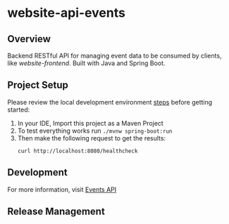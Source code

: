 # website-api-events

## Overview
Backend RESTful API for managing event data to be consumed by clients, like *website-frontend*.  Built with Java and Spring Boot.

## Project Setup

Please review the local development environment [steps](https://github.com/ProvidenceGeeks/website-docs/wiki/Onboarding-Guide#backend-api) before getting started:

1. In your IDE, Import this project as a Maven Project
2. To test everything works run `./mvnw spring-boot:run`
3. Then make the following request to get the results: 
    ```
    curl http://localhost:8080/healthcheck
    ```

## Development

For more information, visit [Events API](https://github.com/ProvidenceGeeks/website-docs/wiki/API-Specification#events)

## Release Management
